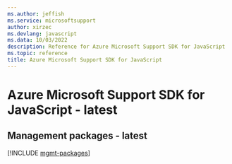 ```yaml
---
ms.author: jeffish
ms.service: microsoftsupport
author: xirzec
ms.devlang: javascript
ms.data: 10/03/2022
description: Reference for Azure Microsoft Support SDK for JavaScript
ms.topic: reference
title: Azure Microsoft Support SDK for JavaScript
---
```

# Azure Microsoft Support SDK for JavaScript - latest

## Management packages - latest
[!INCLUDE [mgmt-packages](microsoft-support-mgmt-index.md)]